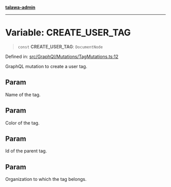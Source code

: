 [**talawa-admin**](../../../../README.md)

***

# Variable: CREATE\_USER\_TAG

> `const` **CREATE\_USER\_TAG**: `DocumentNode`

Defined in: [src/GraphQl/Mutations/TagMutations.ts:12](https://github.com/MayankJha014/talawa-admin/blob/0dd35cc200a4ed7562fa81ab87ec9b2a6facd18b/src/GraphQl/Mutations/TagMutations.ts#L12)

GraphQL mutation to create a user tag.

## Param

Name of the tag.

## Param

Color of the tag.

## Param

Id of the parent tag.

## Param

Organization to which the tag belongs.
